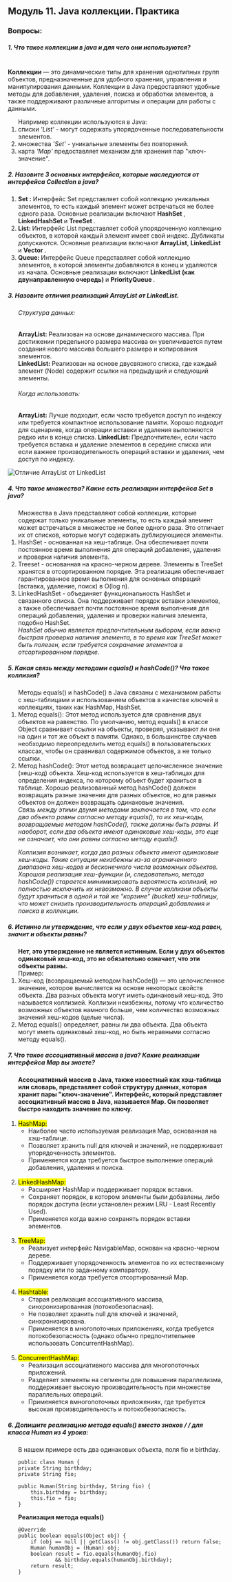 <h2>  Модуль 11. Java коллекции. Практика  </h2>
<h3> Вопросы:  </h3> 
<h5> 1. Что такое коллекции в java и для чего они используются? </h5>
<br>
<strong> Коллекции </strong> —  это динамические типы для хранения однотипных групп объектов, предназначенные для удобного хранения, управления и манипулирования данными. Коллекции в Java предоставляют удобные методы для добавления, удаления, поиска и обработки элементов, а также поддерживают различные алгоритмы и операции для работы с данными.<br>
<ol> 
Например коллекции используются в Java:
<li> списки <i> 'List'</i> - могут содержать упорядоченные последовательности элементов. <br></li>
<li> множества <i> 'Set' </i> - уникальные элементы без повторений. <br></li>
<li> карта <i> 'Map' </i> предоставляет механизм для хранения пар "ключ-значение".<br></li>
</ol>

<h5> 2. Назовите 3 основных интерфейса, которые наследуются от интерфейса Collection в java? </h5>
<ol> 
<li> <strong> Set :</strong> Интерфейс Set представляет собой коллекцию уникальных элементов, то есть каждый элемент может встречаться не более одного раза. Основные реализации включают <strong> HashSet </strong>, <strong> LinkedHashSet </strong> и  <strong> TreeSet </strong>. <br></li>
<li> <strong> List: </strong> Интерфейс List представляет собой упорядоченную коллекцию объектов, в которой каждый элемент имеет свой индекс. Дубликаты допускаются. Основные реализации включают <strong> ArrayList</strong>,  <strong> LinkedList</strong> и <strong> Vector </strong>.<br></li>
<li> <strong> Queue: </strong> Интерфейс Queue представляет собой коллекцию элементов, в которой элементы добавляются в конец и удаляются из начала. Основные реализации включают <strong> LinkedList  (как двунаправленную очередь) </strong> и <strong> PriorityQueue </strong>. <br></li>
</ol>

<h5> 3. Назовите отличия реализаций ArrayList от LinkedList.</h5>
<ol>
<h6> Структура данных: </h6>
<strong> ArrayList: </strong> Реализован на основе динамического массива. При достижении предельного размера массива он увеличивается путем создания нового массива большего размера и копирования элементов. <br>
<strong> LinkedList: </strong> Реализован на основе двусвязного списка, где каждый элемент (Node) содержит ссылки на предыдущий и следующий элементы. <br> 

<h6> Когда использовать:<br></h6>
<strong> ArrayList: </strong> Лучше подходит, если часто требуется доступ по индексу или требуется компактное использование памяти. Хорошо подходит для сценариев, когда операции вставки и удаления выполняются редко или в конце списка.
<strong> LinkedList: </strong> Предпочтителен, если часто требуется вставка и удаление элементов в середине списка или если важнее производительность операций вставки и удаления, чем доступ по индексу. <br>
</ol>

![Отличие ArrayList от LinkedList ](https://github.com/Pexini/Module11HomeTask/blob/main/differentsArrayandList.png)

<h5> 4. Что такое множества? Какие есть реализации интерфейса Set в java?</h5>
<ol> 
Множества в Java представляют собой коллекции, которые содержат только уникальные элементы, то есть каждый элемент может встречаться в множестве не более одного раза. Это отличает их от списков, которые могут содержать дублирующиеся элементы.
<br>
<li> HashSet - основанная на хеш-таблице. Она обеспечивает почти постоянное время выполнения для операций добавления, удаления и проверки наличия элемента. <br> </li>
<li> Treeset - основанная на красно-черном дереве. Элементы в TreeSet хранятся в отсортированном порядке. Эта реализация обеспечивает гарантированное время выполнения для основных операций (вставка, удаление, поиск) в O(log n).  <br> </li>
<li> LinkedHashSet - объединяет функциональность HashSet и связанного списка. Она поддерживает порядок вставки элементов, а также обеспечивает почти постоянное время выполнения для операций добавления, удаления и проверки наличия элемента, подобно HashSet. <br> </li>
<i> HashSet обычно является предпочтительным выбором, если важна быстрая проверка наличия элемента, в то время как TreeSet может быть полезен, если требуется сохранение элементов в отсортированном порядке. </i>
</ol>

<h5> 5. Какая связь между методами equals() и hashCode()? Что такое коллизия?</h5>
<ol> 
Методы equals() и hashCode() в Java связаны с механизмом работы с хеш-таблицами и использованием объектов в качестве ключей в коллекциях, таких как HashMap, HashSet. <br>
<li> Метод equals(): Этот метод используется для сравнения двух объектов на равенство. По умолчанию, метод equals() в классе Object сравнивает ссылки на объекты, проверяя, указывают ли они на один и тот же объект в памяти. Однако, в большинстве случаев необходимо переопределить метод equals() в пользовательских классах, чтобы он сравнивал содержимое объектов, а не только ссылки. <br> </li>
<li> Метод hashCode(): Этот метод возвращает целочисленное значение (хеш-код) объекта. Хеш-код используется в хеш-таблицах для определения индекса, по которому объект будет храниться в таблице. Хорошо реализованный метод hashCode() должен возвращать разные значения для разных объектов, но для равных объектов он должен возвращать одинаковые значения. </li>
<i> Связь между этими двумя методами заключается в том, что если два объекта равны согласно методу equals(), то их хеш-коды, возвращаемые методом hashCode(), также должны быть равны. И наоборот, если два объекта имеют одинаковые хеш-коды, это еще не означает, что они равны согласно методу equals(). 

Коллизия возникает, когда два разных объекта имеют одинаковые хеш-коды. Такие ситуации неизбежны из-за ограниченного диапазона хеш-кодов и бесконечного числа возможных объектов. Хорошая реализация хеш-функции (и, следовательно, метода hashCode()) старается минимизировать вероятность коллизий, но полностью исключить их невозможно. В случае коллизии объекты будут храниться в одной и той же "корзине" (bucket) хеш-таблицы, что может снизить производительность операций добавления и поиска в коллекции. </i>
</ol>

<h5> 6. Истинно ли утверждение, что если у двух объектов хеш-код равен, значит и объекты равны? </h5>
<ol> 
<strong > Нет, это утверждение не является истинным. Если у двух объектов одинаковый хеш-код, это не обязательно означает, что эти объекты равны. <br> </strong>
Пример: <br>
<li> Хеш-код (возвращаемый методом hashCode()) — это целочисленное значение, которое вычисляется на основе некоторых свойств объекта. Два разных объекта могут иметь одинаковый хеш-код. Это называется коллизией. Коллизии неизбежны, потому что количество возможных объектов намного больше, чем количество возможных значений хеш-кодов (целые числа). <br> </li>
<li> Метод equals() определяет, равны ли два объекта. Два объекта могут иметь одинаковый хеш-код, но быть неравными согласно методу equals(). <br> </li>
</ol>

<h5> 7. Что такое ассоциативный массив в java? Какие реализации интерфейса Map вы знаете? </h5>
<ol> 
<strong > Ассоциативный массив в Java, также известный как хэш-таблица или словарь, представляет собой структуру данных, которая хранит пары "ключ-значение". Интерфейс, который представляет ассоциативный массив в Java, называется Map. Он позволяет быстро находить значение по ключу. <br> </strong>
<br>
<li> <mark> HashMap: </mark> 
<ul> <li> Наиболее часто используемая реализация Map, основанная на хэш-таблице.</li> 
<li> Позволяет хранить null для ключей и значений, не поддерживает упорядоченность элементов.</li> 
<li> Применяется когда требуется быстрое выполнение операций добавления, удаления и поиска.</li> </ul> </li>
<br>
<li> <mark> LinkedHashMap: </mark>   <br> 
<ul> <li> Расширяет HashMap и поддерживает порядок вставки.</li> 
<li> Сохраняет порядок, в котором элементы были добавлены, либо порядок доступа (если установлен режим LRU - Least Recently Used).</li> 
<li> Применяется когда важно сохранять порядок вставки элементов.</li> </ul> </li>
<br>
<li> <mark> TreeMap: </mark>   <br> 
<ul> <li> Реализует интерфейс NavigableMap, основан на красно-черном дереве.</li> 
<li>  Поддерживает упорядоченность элементов по их естественному порядку или по заданному компаратору.</li> 
<li> Применяется когда требуется отсортированный Map.</li> </ul> </li>
<br>
<li> <mark> Hashtable: </mark>   <br> 
<ul> <li> Старая реализация ассоциативного массива, синхронизированная (потокобезопасная).</li> 
<li>  Не позволяет хранить null для ключей и значений, синхронизирована.</li> 
<li> Применяется в многопоточных приложениях, когда требуется потокобезопасность (однако обычно предпочтительнее использовать ConcurrentHashMap).</li> </ul> </li>
<br>
<li> <mark> ConcurrentHashMap: </mark>   <br> 
<ul> <li> Реализация ассоциативного массива для многопоточных приложений.</li> 
<li>  Разделяет элементы на сегменты для повышения параллелизма, поддерживает высокую производительность при множестве параллельных операций.</li> 
<li> Применяется вмногопоточных приложениях, где требуется высокая производительность и потокобезопасность.</li> </ul> </li>
</ol>

<h5> 6. Допишите реализацию метода equals() вместо знаков / / для класса Human из 4 урока: </h5>
<ol> 
В нашем примере есть два одинаковых объекта, поля fio и birthday. <br>


    public class Human {
    private String birthday;
    private String fio;

    public Human(String birthday, String fio) {
        this.birthday = birthday;
        this.fio = fio;
    }

 <strong> Реализация метода equals() </strong> 

    @Override
    public boolean equals(Object obj) {
        if (obj == null || getClass() != obj.getClass()) return false;
        Human humanObj = (Human) obj;
        boolean result = fio.equals(humanObj.fio)
                && birthday.equals(humanObj.birthday);
        return result;
    }






</ol>

